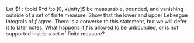 Let $f : \bold R^d \to [0, +\infty]$ be measurable, bounded, and vanishing outside of a set of finite measure. Show that the lower and upper Lebesgue integrals of $f$ agree. There is a converse to this statement, but we will defer it to later notes. What happens if $f$ is allowed to be unbounded, or is not supported inside a set of finite measure?